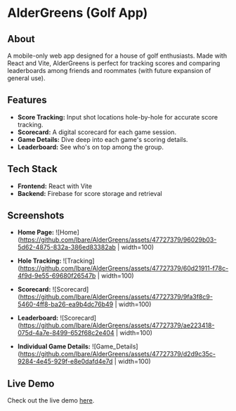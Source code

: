 # AlderGreens (Golf App)

## About

A mobile-only web app designed for a house of golf enthusiasts. Made with React and Vite, AlderGreens is perfect for tracking scores and comparing leaderboards among friends and roommates (with future expansion of general use).

## Features

- **Score Tracking:** Input shot locations hole-by-hole for accurate score tracking.
- **Scorecard:** A digital scorecard for each game session.
- **Game Details:** Dive deep into each game's scoring details.
- **Leaderboard:** See who's on top among the group.
  
## Tech Stack

- **Frontend:** React with Vite
- **Backend:** Firebase for score storage and retrieval

## Screenshots

- **Home Page:** ![Home](https://github.com/lbare/AlderGreens/assets/47727379/96029b03-5d62-4875-832a-386ed83382ab | width=100)

- **Hole Tracking:** ![Tracking](https://github.com/lbare/AlderGreens/assets/47727379/60d21911-f78c-4f9d-9e55-69680f26547b | width=100)


- **Scorecard:** ![Scorecard](https://github.com/lbare/AlderGreens/assets/47727379/9fa3f8c9-5460-4ff8-ba26-ea9b4dc76b49 | width=100)


- **Leaderboard:** ![Scorecard](https://github.com/lbare/AlderGreens/assets/47727379/ae223418-075d-4a7e-8499-652f68c2e404 | width=100)


- **Individual Game Details:** ![Game_Details](https://github.com/lbare/AlderGreens/assets/47727379/d2d9c35c-9284-4e45-929f-e8e0dafd4e7d | width=100)



## Live Demo

Check out the live demo [here](https://lbare.github.io/AlderGreens).
